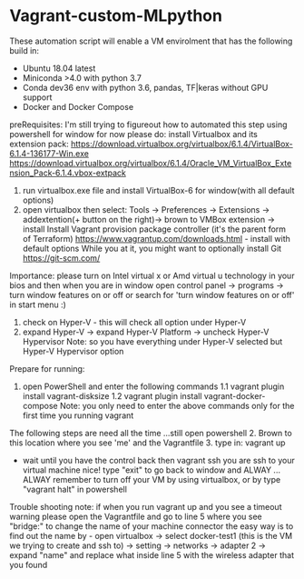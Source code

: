 # Vagrant-custom-MLpython
These automation script will enable a VM envirolment that has the following build in:
- Ubuntu 18.04 latest
- Miniconda >4.0 with python 3.7
- Conda dev36 env with python 3.6, pandas, TF|keras without GPU support
- Docker and Docker Compose

preRequisites:
I'm still trying to figureout how to automated this step using powershell for window
for now please do:
install Virtualbox and its extension pack:
https://download.virtualbox.org/virtualbox/6.1.4/VirtualBox-6.1.4-136177-Win.exe
https://download.virtualbox.org/virtualbox/6.1.4/Oracle_VM_VirtualBox_Extension_Pack-6.1.4.vbox-extpack
  1. run virtualbox.exe file and install VirtualBox-6 for window(with all default options)
  2. open virtualbox then select: 
     Tools -> Preferences -> Extensions -> 
	 addextention(+ button on the right)-> brown to VMBox extension 
	 -> install
Install Vagrant provision package controller (it's the parent form of Terraform)
https://www.vagrantup.com/downloads.html - install with default options
While you at it, you might want to optionally install Git
https://git-scm.com/

Importance: please turn on Intel virtual x or Amd virtual u technology in your bios
and then when you are in window
open control panel -> programs -> turn window features on or off
or search for 'turn window features on or off' in start menu :)
  1. check on Hyper-V - this will check all option under Hyper-V
  2. expand Hyper-V -> expand Hyper-V Platform -> uncheck Hyper-V Hypervisor
Note: so you have everything under Hyper-V selected but Hyper-V Hypervisor option

Prepare for running:
1. open PowerShell and enter the following commands
1.1 vagrant plugin install vagrant-disksize
1.2 vagrant plugin install vagrant-docker-compose
Note: you only need to enter the above commands only for the first time you running vagrant

The following steps are need all the time 
...still open powershell
2. Brown to this location where you see 'me' and the Vagrantfile
3. type in:
   vagrant up
   - wait until you have the control back then
   vagrant ssh
   you are ssh to your virtual machine nice!
   type "exit" to go back to window
   and ALWAY ...  ALWAY remember to turn off your VM by using virtualbox, 
   or by type "vagrant halt" in powershell

Trouble shooting note: if when you run vagrant up and you see a timeout warning
please open the Vagrantfile and go to line 5 where you see "bridge:" to change the name of your machine connector
the easy way is to find out the name by - open virtualbox -> select docker-test1 (this is the VM we trying to create and ssh to)
-> setting -> networks -> adapter 2 -> expand "name" and replace what inside line 5 with the wireless adapter that you found
